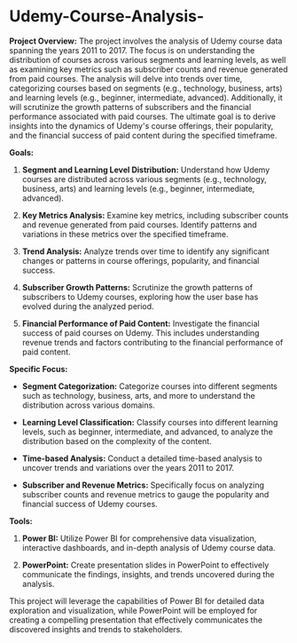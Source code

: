 # Udemy-Course-Analysis-
**Project Overview:**
The project involves the analysis of Udemy course data spanning the years 2011 to 2017. The focus is on understanding the distribution of courses across various segments and learning levels, as well as examining key metrics such as subscriber counts and revenue generated from paid courses. The analysis will delve into trends over time, categorizing courses based on segments (e.g., technology, business, arts) and learning levels (e.g., beginner, intermediate, advanced). Additionally, it will scrutinize the growth patterns of subscribers and the financial performance associated with paid courses. The ultimate goal is to derive insights into the dynamics of Udemy's course offerings, their popularity, and the financial success of paid content during the specified timeframe.

**Goals:**
1. **Segment and Learning Level Distribution:** Understand how Udemy courses are distributed across various segments (e.g., technology, business, arts) and learning levels (e.g., beginner, intermediate, advanced).

2. **Key Metrics Analysis:** Examine key metrics, including subscriber counts and revenue generated from paid courses. Identify patterns and variations in these metrics over the specified timeframe.

3. **Trend Analysis:** Analyze trends over time to identify any significant changes or patterns in course offerings, popularity, and financial success.

4. **Subscriber Growth Patterns:** Scrutinize the growth patterns of subscribers to Udemy courses, exploring how the user base has evolved during the analyzed period.

5. **Financial Performance of Paid Content:** Investigate the financial success of paid courses on Udemy. This includes understanding revenue trends and factors contributing to the financial performance of paid content.

**Specific Focus:**
- **Segment Categorization:** Categorize courses into different segments such as technology, business, arts, and more to understand the distribution across various domains.

- **Learning Level Classification:** Classify courses into different learning levels, such as beginner, intermediate, and advanced, to analyze the distribution based on the complexity of the content.

- **Time-based Analysis:** Conduct a detailed time-based analysis to uncover trends and variations over the years 2011 to 2017.

- **Subscriber and Revenue Metrics:** Specifically focus on analyzing subscriber counts and revenue metrics to gauge the popularity and financial success of Udemy courses.

**Tools:**
1. **Power BI:** Utilize Power BI for comprehensive data visualization, interactive dashboards, and in-depth analysis of Udemy course data.

2. **PowerPoint:** Create presentation slides in PowerPoint to effectively communicate the findings, insights, and trends uncovered during the analysis.

This project will leverage the capabilities of Power BI for detailed data exploration and visualization, while PowerPoint will be employed for creating a compelling presentation that effectively communicates the discovered insights and trends to stakeholders.
